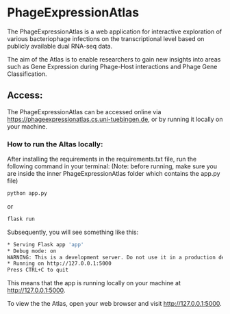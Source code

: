 # PhageExpressionAtlas

The PhageExpressionAtlas is a web application for interactive exploration of various bacteriophage infections on the transcriptional level based on publicly available dual RNA-seq data. 

The aim of the Atlas is to enable researchers to gain new insights into areas such as Gene Expression during Phage-Host interactions and Phage Gene Classification. 

## Access:
The PhageExpressionAtlas can be accessed online via https://phageexpressionatlas.cs.uni-tuebingen.de, or by running it locally on your machine. 

### How to run the Altas locally: 
After installing the requirements in the requirements.txt file, run the following command in your terminal:  (Note: before running, make sure you are inside the inner PhageExpressionAtlas folder which contains the app.py file) 


```bash
python app.py
```
or 

```bash
flask run
```

Subsequently, you will see something like this: 
```bash
* Serving Flask app 'app'
* Debug mode: on
WARNING: This is a development server. Do not use it in a production deployment.
* Running on http://127.0.0.1:5000
Press CTRL+C to quit
```
This means that the app is running locally on your machine at http://127.0.0.1:5000. 

To view the the Atlas, open your web browser and visit http://127.0.0.1:5000. 
